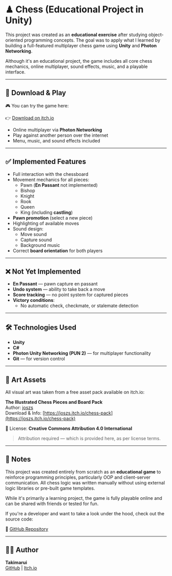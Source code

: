 # ♟ Chess (Educational Project in Unity)

This project was created as an **educational exercise** after studying object-oriented programming concepts. The goal was to apply what I learned by building a full-featured multiplayer chess game using **Unity** and **Photon Networking**.

Although it's an educational project, the game includes all core chess mechanics, online multiplayer, sound effects, music, and a playable interface.

---

## 🚀 Download & Play

🎮 You can try the game here:

👉 [Download on itch.io](https://takimarui.itch.io/chess/download/0qcwobmKx8WDuaPZu9psidaraqFMiIJJMpAcNFBj)

- Online multiplayer via **Photon Networking**
- Play against another person over the internet
- Menu, music, and sound effects included

---

## ✅ Implemented Features

- Full interaction with the chessboard
- Movement mechanics for all pieces:
  - Pawn (**En Passant** not implemented)
  - Bishop
  - Knight
  - Rook
  - Queen
  - King (including **castling**)
- **Pawn promotion** (select a new piece)
- Highlighting of available moves
- Sound design:
  - Move sound
  - Capture sound
  - Background music
- Correct **board orientation** for both players

---

## ❌ Not Yet Implemented

- **En Passant** — pawn capture en passant
- **Undo system** — ability to take back a move
- **Score tracking** — no point system for captured pieces
- **Victory conditions**:
  - No automatic check, checkmate, or stalemate detection

---

## 🛠️ Technologies Used

- **Unity**
- **C#**
- **Photon Unity Networking (PUN 2)** — for multiplayer functionality
- **Git** — for version control

---

## 🎨 Art Assets

All visual art was taken from a free asset pack available on itch.io:

**The Illustrated Chess Pieces and Board Pack**  
Author: [joszs](https://joszs.itch.io)  
Download & Info: [https://joszs.itch.io/chess-pack](https://joszs.itch.io/chess-pack)

🎨 License: **Creative Commons Attribution 4.0 International**  

> Attribution required — which is provided here, as per license terms.

---

## 📌 Notes

This project was created entirely from scratch as an **educational game** to reinforce programming principles, particularly OOP and client-server communication. All chess logic was written manually without using external logic libraries or pre-built game templates.

While it's primarily a learning project, the game is fully playable online and can be shared with friends or tested for fun.

If you're a developer and want to take a look under the hood, check out the source code:

📂 [GitHub Repository](https://github.com/Takimarui/Chess)

---

## 🧑‍💻 Author

**Takimarui**  
[GitHub](https://github.com/Takimarui) | [Itch.io](https://takimarui.itch.io)
